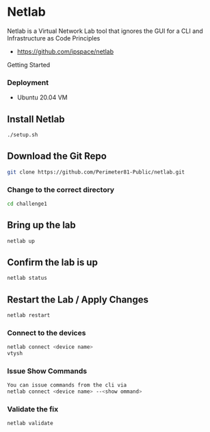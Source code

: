 # Netlab
Netlab is a Virtual Network Lab tool that ignores the GUI for a CLI and Infrastructure as Code Principles
- https://github.com/ipspace/netlab

Getting Started 

### Deployment 
- Ubuntu 20.04 VM

## Install Netlab 
```bash
./setup.sh
```

## Download the Git Repo
```bash
git clone https://github.com/Perimeter81-Public/netlab.git
```

### Change to the correct directory
```bash
cd challenge1
```

## Bring up the lab
```bash
netlab up
```

## Confirm the lab is up
```bash
netlab status
```

## Restart the Lab / Apply Changes
```bash
netlab restart
```

### Connect to the devices
```bash
netlab connect <device name>
vtysh 
```
### Issue Show Commands 
```bash
You can issue commands from the cli via  
netlab connect <device name> --<show ommand>
```

### Validate the fix 
```bash
netlab validate
```
